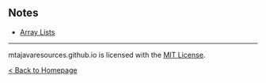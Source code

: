 ## Notes
* [Array Lists](/notes/arraylists)

***
mtajavaresources.github.io is licensed with the [MIT License](/LICENSE).

[< Back to Homepage](/index)
